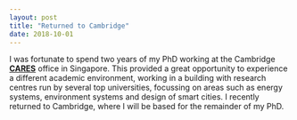 ```yaml
---
layout: post
title: "Returned to Cambridge"
date: 2018-10-01
---
```


<p>
  I was fortunate to spend two years of my PhD working at the Cambridge 
  <a href="https://www.cares.cam.ac.uk/"><b>CARES</b></a> office in Singapore. 
  This provided a great opportunity to experience a different academic environment, 
  working in a building with research centres run by several top universities, 
  focussing on areas such as energy systems, environment systems and design of smart cities. 
  I recently returned to Cambridge, where I will be based for the remainder of my PhD. 
</p>

<p>
  <br/>
  <br/>
</p>
